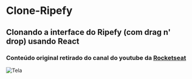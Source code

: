 # Clone-Ripefy
## Clonando a interface do Ripefy (com drag n' drop) usando React
### Conteúdo original retirado do canal do youtube da [Rocketseat](https://www.youtube.com/watch?v=awRtgpRsdTQ&t=180s)
![Tela](https://github.com/r-santtos/Ripefy-Clone/blob/master/pipefy/localhost_3000_(Laptop%20with%20touch).png?raw=true?raw=true "Hero")
